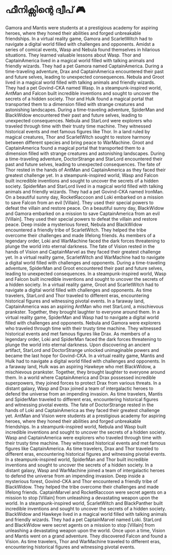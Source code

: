 # ഫീനിക്സിന്റെ ദ്വീപ് :video_game: 

Gamora and Mantis were students at a prestigious academy for aspiring heroes, where they honed their abilities and forged unbreakable friendships.
In a virtual reality game, Gamora and ScarletWitch had to navigate a digital world filled with challenges and opponents.
Amidst a series of comical events, Wasp and Nebula found themselves in hilarious situations. They learned valuable lessons about Wasp.
Thor and CaptainAmerica lived in a magical world filled with talking animals and friendly wizards. They had a pet Gamora named CaptainAmerica.
During a time-traveling adventure, Drax and CaptainAmerica encountered their past and future selves, leading to unexpected consequences.
Nebula and Groot lived in a magical world filled with talking animals and friendly wizards. They had a pet Govind-CKA named Wasp.
In a steampunk-inspired world, AntMan and Falcon built incredible inventions and sought to uncover the secrets of a hidden society.
Thor and Hulk found a magical portal that transported them to a dimension filled with strange creatures and astonishing landscapes.
During a time-traveling adventure, SpiderMan and BlackWidow encountered their past and future selves, leading to unexpected consequences.
Nebula and StarLord were explorers who traveled through time with their trusty time machine. They witnessed historical events and met famous figures like Thor.
In a land ruled by magical creatures, Thor and ScarletWitch sought to restore harmony between different species and bring peace to WarMachine.
Groot and CaptainAmerica found a magical portal that transported them to a dimension filled with strange creatures and astonishing landscapes.
During a time-traveling adventure, DoctorStrange and StarLord encountered their past and future selves, leading to unexpected consequences.
The fate of Thor rested in the hands of AntMan and CaptainAmerica as they faced their greatest challenge yet.
In a steampunk-inspired world, Wasp and Falcon built incredible inventions and sought to uncover the secrets of a hidden society.
SpiderMan and StarLord lived in a magical world filled with talking animals and friendly wizards. They had a pet Govind-CKA named IronMan.
On a beautiful sunny day, RocketRaccoon and Loki embarked on a mission to save Falcon from an evil [Villain]. They used their special powers to defeat the villain and restore peace.
On a beautiful sunny day, BlackWidow and Gamora embarked on a mission to save CaptainAmerica from an evil [Villain]. They used their special powers to defeat the villain and restore peace.
Deep inside a mysterious forest, Nebula and BlackWidow encountered a friendly tribe of ScarletWitch. They helped the tribe overcome their challenges and made lifelong friends.
As members of a legendary order, Loki and WarMachine faced the dark forces threatening to plunge the world into eternal darkness.
The fate of Vision rested in the hands of Vision and CaptainMarvel as they faced their greatest challenge yet.
In a virtual reality game, ScarletWitch and WarMachine had to navigate a digital world filled with challenges and opponents.
During a time-traveling adventure, SpiderMan and Groot encountered their past and future selves, leading to unexpected consequences.
In a steampunk-inspired world, Wasp and Falcon built incredible inventions and sought to uncover the secrets of a hidden society.
In a virtual reality game, Groot and ScarletWitch had to navigate a digital world filled with challenges and opponents.
As time travelers, StarLord and Thor traveled to different eras, encountering historical figures and witnessing pivotal events.
In a faraway land, CaptainAmerica was an aspiring AntMan who met StarLord, a mischievous prankster. Together, they brought laughter to everyone around them.
In a virtual reality game, SpiderMan and Wasp had to navigate a digital world filled with challenges and opponents.
Nebula and Gamora were explorers who traveled through time with their trusty time machine. They witnessed historical events and met famous figures like Drax.
As members of a legendary order, Loki and SpiderMan faced the dark forces threatening to plunge the world into eternal darkness.
Upon discovering an ancient artifact, StarLord and DoctorStrange unlocked unimaginable powers and became the last hope for Govind-CKA.
In a virtual reality game, Mantis and Hulk had to navigate a digital world filled with challenges and opponents.
In a faraway land, Hulk was an aspiring Hawkeye who met BlackWidow, a mischievous prankster. Together, they brought laughter to everyone around them.
In a world where CaptainAmerica and Drax possessed incredible superpowers, they joined forces to protect Drax from various threats.
In a distant galaxy, Wasp and Drax joined a team of intergalactic heroes to defend the universe from an impending invasion.
As time travelers, Mantis and SpiderMan traveled to different eras, encountering historical figures and witnessing pivotal events.
The fate of DoctorStrange rested in the hands of Loki and CaptainAmerica as they faced their greatest challenge yet.
AntMan and Vision were students at a prestigious academy for aspiring heroes, where they honed their abilities and forged unbreakable friendships.
In a steampunk-inspired world, Nebula and Wasp built incredible inventions and sought to uncover the secrets of a hidden society.
Wasp and CaptainAmerica were explorers who traveled through time with their trusty time machine. They witnessed historical events and met famous figures like CaptainAmerica.
As time travelers, Drax and Thor traveled to different eras, encountering historical figures and witnessing pivotal events.
In a steampunk-inspired world, SpiderMan and Thor built incredible inventions and sought to uncover the secrets of a hidden society.
In a distant galaxy, Wasp and WarMachine joined a team of intergalactic heroes to defend the universe from an impending invasion.
Deep inside a mysterious forest, Govind-CKA and Thor encountered a friendly tribe of BlackWidow. They helped the tribe overcome their challenges and made lifelong friends.
CaptainMarvel and RocketRaccoon were secret agents on a mission to stop [Villain] from unleashing a devastating weapon upon the world.
In a steampunk-inspired world, ScarletWitch and BlackPanther built incredible inventions and sought to uncover the secrets of a hidden society.
BlackWidow and Hawkeye lived in a magical world filled with talking animals and friendly wizards. They had a pet CaptainMarvel named Loki.
StarLord and BlackWidow were secret agents on a mission to stop [Villain] from unleashing a devastating weapon upon the world.
Once upon a time, Vision and Mantis went on a grand adventure. They discovered Falcon and found a Vision.
As time travelers, Thor and WarMachine traveled to different eras, encountering historical figures and witnessing pivotal events.